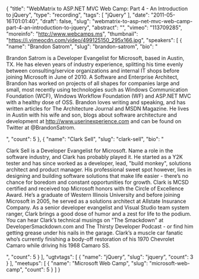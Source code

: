 {
  "title": "WebMatrix to ASP.NET MVC Web Camp: Part 4 - An Introduction to jQuery",
  "type": "recording",
  "tags": [
    "jQuery"
  ],
  "date": "2011-05-16T01:01:40",
  "draft": false,
  "slug": "webmatrix-to-asp-net-mvc-web-camp-part-4-an-introduction-to-jquery",
  "abstract": "",
  "vimeo": "113709285",
  "moreinfo": "http://www.webcamps.ms",
  "thumbnail": "https://i.vimeocdn.com/video/499125150_295x166.jpg",
  "speakers": [
    {
      "name": "Brandon Satrom",
      "slug": "brandon-satrom",
      "bio": "<p>Brandon Satrom is a Developer Evangelist for Microsoft, based in Austin, TX. He has eleven years of industry experience, splitting his time evenly between consulting/service organizations and internal IT shops before joining Microsoft in June of 2010. A Software and Enterprise Architect, Brandon has worked on projects of all shapes for companies large and small, most recently using technologies such as Windows Communication Foundation (WCF), Windows Workflow Foundation (WF) and ASP.NET MVC with a healthy dose of OSS. Brandon loves writing and speaking, and has written articles for The Architecture Journal and MSDN Magazine. He lives in Austin with his wife and son, blogs about software architecture and development at http://www.userinexperience.com and can be found on Twitter at @BrandonSatrom.</p>",
      "count": 5
    },
    {
      "name": "Clark Sell",
      "slug": "clark-sell",
      "bio": "<p>Clark Sell is a Developer Evangelist for Microsoft. Name a role in the software industry, and Clark has probably played it. He started as a Y2K tester and has since worked as a developer, lead, \"build monkey\", solutions architect and product manager. His professional sweet spot however, lies in designing and building software solutions that make life easier - there&rsquo;s no chance for boredom and constant opportunities for growth. Clark is MCSD certified and received top Microsoft honors with the Circle of Excellence Award. He&rsquo;s a graduate of Western Illinois University and before joining Microsoft in 2005, he served as a solutions architect at Allstate Insurance Company. As a senior developer evangelist and Visual Studio team system ranger, Clark brings a good dose of humor and a zest for life to the podium. You can hear Clark&rsquo;s technical musings on \"The Smackdown\" at DeveloperSmackdown.com and The Thirsty Developer Podcast - or find him getting grease under his nails in the garage. Clark&rsquo;s a muscle car fanatic who&rsquo;s currently finishing a body-off restoration of his 1970 Chevrolet Camaro while driving his 1968 Camaro SS.</p>",
      "count": 5
    }
  ],
  "ugtvtags": [
    {
      "name": "jQuery",
      "slug": "jquery",
      "count": 3
    }
  ],
  "meetups": [
    {
      "name": "Microsoft Web Camp",
      "slug": "microsoft-web-camp",
      "count": 5
    }
  ]
}